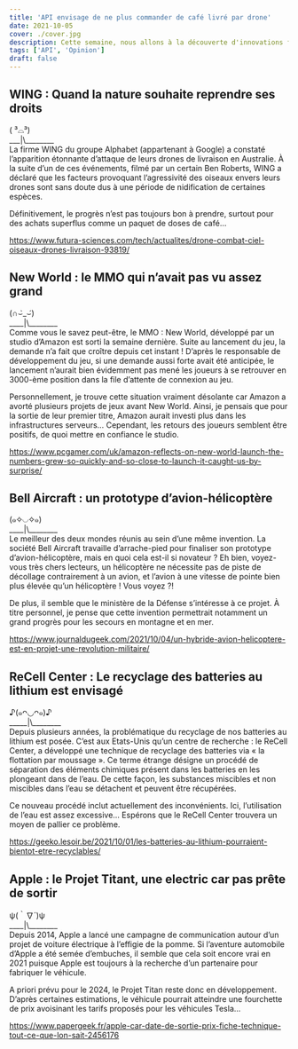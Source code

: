 ```yaml
---
title: 'API envisage de ne plus commander de café livré par drone'
date: 2021-10-05
cover: ./cover.jpg
description: Cette semaine, nous allons à la découverte d'innovations fascinantes, des projets intriguants et des évènements insolites.
tags: ['API', 'Opinion']
draft: false
---
```


## WING : Quand la nature souhaite reprendre ses droits
( ³⌓³)      
\_\_\_|\\\_\_\_\_\_\_\_\_     
La firme WING du groupe Alphabet (appartenant à Google) a constaté l’apparition étonnante d’attaque de leurs drones de livraison en Australie. À la suite d’un de ces événements, filmé par un certain Ben Roberts, WING a déclaré que les facteurs provoquant l’agressivité des oiseaux envers leurs drones sont sans doute dus à une période de nidification de certaines espèces.

Définitivement, le progrès n’est pas toujours bon à prendre, surtout pour des achats superflus comme un paquet de doses de café…

https://www.futura-sciences.com/tech/actualites/drone-combat-ciel-oiseaux-drones-livraison-93819/

## New World : le MMO qui n’avait pas vu assez grand
(∩⌣̀_⌣́)      
\_\_\_\_|\\\_\_\_\_\_\_\_\_     
Comme vous le savez peut-être, le MMO : New World, développé par un studio d’Amazon est sorti la semaine dernière. Suite au lancement du jeu, la demande n’a fait que croître depuis cet instant ! D’après le responsable de développement du jeu, si une demande aussi forte avait été anticipée, le lancement n’aurait bien évidemment pas mené les joueurs à se retrouver en 3000-ème position dans la file d’attente de connexion au jeu.

Personnellement, je trouve cette situation vraiment désolante car Amazon a avorté plusieurs projets de jeux avant New World. Ainsi, je pensais que pour la sortie de leur premier titre, Amazon aurait investi plus dans les infrastructures serveurs… Cependant, les retours des joueurs semblent être positifs, de quoi mettre en confiance le studio.

https://www.pcgamer.com/uk/amazon-reflects-on-new-world-launch-the-numbers-grew-so-quickly-and-so-close-to-launch-it-caught-us-by-surprise/

## Bell Aircraft : un prototype d’avion-hélicoptère
(๑✧◡✧๑)       
\_\_\_\_|\\\_\_\_\_\_\_\_\_     
Le meilleur des deux mondes réunis au sein d’une même invention. La société Bell Aircraft travaille d’arrache-pied pour finaliser son prototype d’avion-hélicoptère, mais en quoi cela est-il si novateur ? Eh bien, voyez-vous très chers lecteurs, un hélicoptère ne nécessite pas de piste de décollage contrairement à un avion, et l’avion à une vitesse de pointe bien plus élevée qu’un hélicoptère ! Vous voyez ?!

De plus, il semble que le ministère de la Défense s’intéresse à ce projet. À titre personnel, je pense que cette invention permettrait notamment un grand progrès pour les secours en montagne et en mer.

https://www.journaldugeek.com/2021/10/04/un-hybride-avion-helicoptere-est-en-projet-une-revolution-militaire/

## ReCell Center : Le recyclage des batteries au lithium est envisagé
♪(๑ᴖ◡ᴖ๑)♪     
\_\_\_\_\_|\\\_\_\_\_\_\_\_\_     
Depuis plusieurs années, la problématique du recyclage de nos batteries au lithium est posée. C’est aux Etats-Unis qu’un centre de recherche : le ReCell Center, a développé une technique de recyclage des batteries via « la flottation par moussage ». Ce terme étrange désigne un procédé de séparation des éléments chimiques présent dans les batteries en les plongeant dans de l’eau. De cette façon, les substances miscibles et non miscibles dans l’eau se détachent et peuvent être récupérées.

Ce nouveau procédé inclut actuellement des inconvénients. Ici, l’utilisation de l’eau est assez excessive… Espérons que le ReCell Center trouvera un moyen de pallier ce problème.

https://geeko.lesoir.be/2021/10/01/les-batteries-au-lithium-pourraient-bientot-etre-recyclables/

## Apple : le Projet Titant, une electric car pas prête de sortir
ψ(｀∇´)ψ        
\_\_\_\_|\\\_\_\_\_\_\_\_\_     
Depuis 2014, Apple a lancé une campagne de communication autour d’un projet de voiture électrique à l’effigie de la pomme. Si l’aventure automobile d’Apple a été semée d’embuches, il semble que cela soit encore vrai en 2021 puisque Apple est toujours à la recherche d’un partenaire pour fabriquer le véhicule.

A priori prévu pour le 2024, le Projet Titan reste donc en développement. D’après certaines estimations, le véhicule pourrait atteindre une fourchette de prix avoisinant les tarifs proposés pour les véhicules Tesla...

https://www.papergeek.fr/apple-car-date-de-sortie-prix-fiche-technique-tout-ce-que-lon-sait-2456176